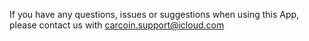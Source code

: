 If you have any questions, issues or suggestions when using this App, please contact us with carcoin.support@icloud.com